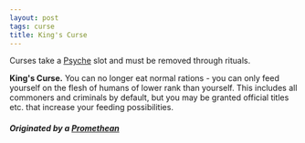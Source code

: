 ```yaml
---
layout: post
tags: curse
title: King's Curse
---
```


Curses take a [Psyche](/2020/11/09/base-rules/) slot and must be removed through rituals.

<span class="alchemy">**King's Curse.** You can no longer eat normal rations - you can only feed yourself on the flesh of humans of lower rank than yourself. This includes all commoners and criminals by default, but you may be granted official titles etc. that increase your feeding possibilities.</span>

##### Originated by a [Promethean](/monsters/promethean)
